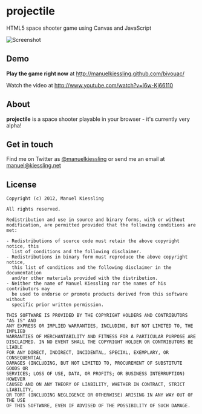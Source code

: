 # projectile
HTML5 space shooter game using Canvas and JavaScript

![Screenshot](http://manuelkiessling.github.com/projectile/screenshot.png)


## Demo

__Play the game right now__ at http://manuelkiessling.github.com/bivouac/

Watch the video at http://www.youtube.com/watch?v=I6w-Kj66110


## About

__projectile__ is a space shooter playable in your browser - it's currently very
alpha!


## Get in touch

Find me on Twitter as [@manuelkiessling](https://twitter.com/manuelkiessling)
or send me an email at [manuel@kiessling.net](mailto:manuel@kiessling.net)


## License

    Copyright (c) 2012, Manuel Kiessling

    All rights reserved.

    Redistribution and use in source and binary forms, with or without
    modification, are permitted provided that the following conditions are met:

    - Redistributions of source code must retain the above copyright notice, this
      list of conditions and the following disclaimer.
    - Redistributions in binary form must reproduce the above copyright notice,
      this list of conditions and the following disclaimer in the documentation
      and/or other materials provided with the distribution.
    - Neither the name of Manuel Kiessling nor the names of his contributors may
      be used to endorse or promote products derived from this software without
      specific prior written permission.

    THIS SOFTWARE IS PROVIDED BY THE COPYRIGHT HOLDERS AND CONTRIBUTORS "AS IS" AND
    ANY EXPRESS OR IMPLIED WARRANTIES, INCLUDING, BUT NOT LIMITED TO, THE IMPLIED
    WARRANTIES OF MERCHANTABILITY AND FITNESS FOR A PARTICULAR PURPOSE ARE
    DISCLAIMED. IN NO EVENT SHALL THE COPYRIGHT HOLDER OR CONTRIBUTORS BE LIABLE
    FOR ANY DIRECT, INDIRECT, INCIDENTAL, SPECIAL, EXEMPLARY, OR CONSEQUENTIAL
    DAMAGES (INCLUDING, BUT NOT LIMITED TO, PROCUREMENT OF SUBSTITUTE GOODS OR
    SERVICES; LOSS OF USE, DATA, OR PROFITS; OR BUSINESS INTERRUPTION) HOWEVER
    CAUSED AND ON ANY THEORY OF LIABILITY, WHETHER IN CONTRACT, STRICT LIABILITY,
    OR TORT (INCLUDING NEGLIGENCE OR OTHERWISE) ARISING IN ANY WAY OUT OF THE USE
    OF THIS SOFTWARE, EVEN IF ADVISED OF THE POSSIBILITY OF SUCH DAMAGE.
